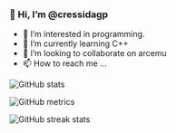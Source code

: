 ### 👋 Hi, I’m @cressidagp

- 👀 I’m interested in programming.
- 🌱 I’m currently learning C++
- 💞️ I’m looking to collaborate on arcemu
- 📫 How to reach me ...

<!---
cressidagp/cressidagp is a ✨ special ✨ repository because its `README.md` (this file) appears on your GitHub profile.
You can click the Preview link to take a look at your changes.
--->

![GitHub stats](https://github-readme-stats.vercel.app/api?username=cressidagp&show_icons=true&theme=dark)

![GitHub metrics](https://metrics.lecoq.io/cressidagp)

![GitHub streak stats](https://github-readme-streak-stats.herokuapp.com/?user=cressidagp&theme=dark)